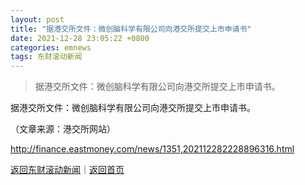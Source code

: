 ```yaml
---
layout: post
title: "据港交所文件：微创脑科学有限公司向港交所提交上市申请书"
date: 2021-12-28 23:05:22 +0800
categories: emnews
tags: 东财滚动新闻
---
```

> 据港交所文件：微创脑科学有限公司向港交所提交上市申请书。

<p>据港交所文件：微创脑科学有限公司向港交所提交上市申请书。</p><p class="em_media">（文章来源：港交所网站）</p>

<http://finance.eastmoney.com/news/1351,202112282228896316.html>

[返回东财滚动新闻](//finews.withounder.com/emnews/)｜[返回首页](//finews.withounder.com/)